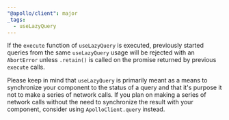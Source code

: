 ```yaml
---
"@apollo/client": major
_tags:
  - useLazyQuery
---
```


If the `execute` function of `useLazyQuery` is executed, previously started queries
from the same `useLazyQuery` usage will be rejected with an `AbortError` unless
`.retain()` is called on the promise returned by previous `execute` calls.

Please keep in mind that `useLazyQuery` is primarily meant as a means to synchronize
your component to the status of a query and that it's purpose it not to make a
series of network calls.
If you plan on making a series of network calls without the need to synchronize
the result with your component, consider using `ApolloClient.query` instead.
